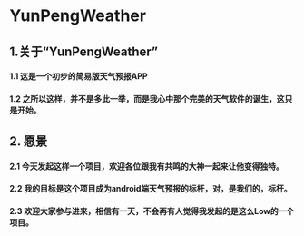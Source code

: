 # YunPengWeather
## 1.关于“YunPengWeather”
#### 1.1 这是一个初步的简易版天气预报APP
#### 1.2 之所以这样，并不是多此一举，而是我心中那个完美的天气软件的诞生，这只是开始。
## 2. 愿景
#### 2.1 今天发起这样一个项目，欢迎各位跟我有共鸣的大神一起来让他变得独特。
#### 2.2 我的目标是这个项目成为android端天气预报的标杆，对，是我们的，标杆。
#### 2.3 欢迎大家参与进来，相信有一天，不会再有人觉得我发起的是这么Low的一个项目。
